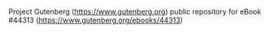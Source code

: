 Project Gutenberg (https://www.gutenberg.org) public repository for eBook #44313 (https://www.gutenberg.org/ebooks/44313)
